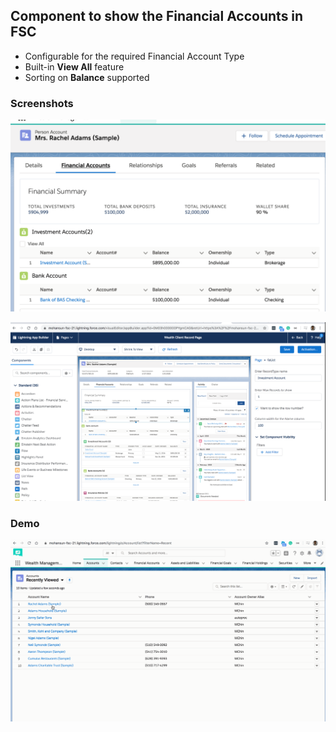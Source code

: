 ## Component to show the Financial Accounts in FSC 

- Configurable for the required Financial Account Type
- Built-in **View All** feature
- Sorting on **Balance** supported


### Screenshots
![comp](img/fa-comp-1.png)

![app builder - comp](img/fa-app-2.png)


### Demo

![Demo of the component in action](img/fa-comp-1.gif)

